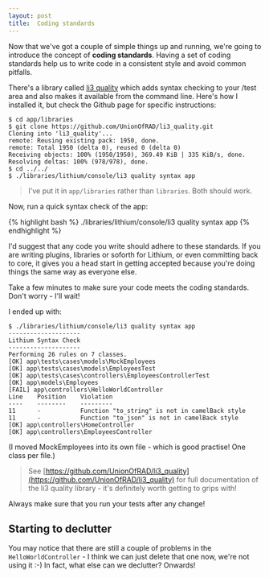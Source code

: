 ```yaml
---
layout: post
title:  Coding standards
---
```


Now that we've got a couple of simple things up and running, we're going to introduce the concept of **coding standards**. Having a set of coding standards help us to write code in a consistent style and avoid common pitfalls.

There's a library called [li3 quality](https://github.com/UnionOfRAD/li3_quality) which adds syntax checking to your /test area and also makes it available from the command line. Here's how I installed it, but check the Github page for specific instructions:

	$ cd app/libraries
	$ git clone https://github.com/UnionOfRAD/li3_quality.git
	Cloning into 'li3_quality'...
	remote: Reusing existing pack: 1950, done.
	remote: Total 1950 (delta 0), reused 0 (delta 0)
	Receiving objects: 100% (1950/1950), 369.49 KiB | 335 KiB/s, done.
	Resolving deltas: 100% (978/978), done.
	$ cd ../../
	$ ./libraries/lithium/console/li3 quality syntax app

> I've put it in `app/libraries` rather than `libraries`. Both should work.

Now, run a quick syntax check of the app:

{% highlight bash %}
./libraries/lithium/console/li3 quality syntax app
{% endhighlight %}

I'd suggest that any code you write should adhere to these standards. If you are writing plugins, libraries or soforth for Lithium, or even committing back to core, it gives you a head start in getting accepted because you're doing things the same way as everyone else.

Take a few minutes to make sure your code meets the coding standards. Don't worry - I'll wait!

I ended up with:

	$ ./libraries/lithium/console/li3 quality syntax app
	--------------------
	Lithium Syntax Check
	--------------------
	Performing 26 rules on 7 classes.
	[OK] app\tests\cases\models\MockEmployees
	[OK] app\tests\cases\models\EmployeesTest
	[OK] app\tests\cases\controllers\EmployeesControllerTest
	[OK] app\models\Employees
	[FAIL] app\controllers\HelloWorldController
	Line	Position	Violation
	----	--------	---------
	11  	-       	Function "to_string" is not in camelBack style
	11  	-       	Function "to_json" is not in camelBack style
	[OK] app\controllers\HomeController
	[OK] app\controllers\EmployeesController

(I moved MockEmployees into its own file - which is good practise! One class per file.)

> See  [https://github.com/UnionOfRAD/li3_quality](https://github.com/UnionOfRAD/li3_quality) for full documentation of the li3 quality library - it's definitely worth getting to grips with!

Always make sure that you run your tests after any change!

## Starting to declutter

You may notice that there are still a couple of problems in the `HelloWorldController` - I think we can just delete that one now, we're not using it :-) In fact, what else can we declutter? Onwards!